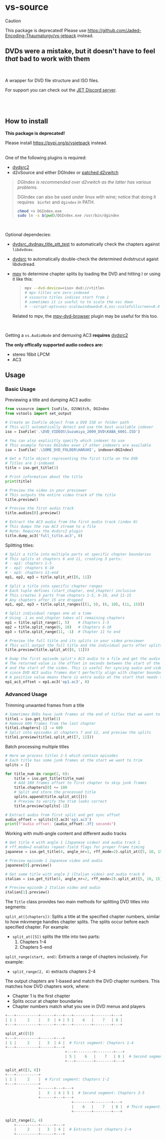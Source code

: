 # vs-source

> [!CAUTION]
> This package is deprecated!
> Please use https://github.com/Jaded-Encoding-Thaumaturgy/vs-jetpack instead.

## DVDs were a mistake, but it doesn't have to feel _that_ bad to work with them

<br>

A wrapper for DVD file structure and ISO files.

For support you can check out the [JET Discord server](https://discord.gg/XTpc6Fa9eB). <br><br> <br><br>

## How to install
**This package is deprecated!**

Please install https://pypi.org/p/vsjetpack instead.

<br>
One of the following plugins is required:

- [dvdsrc2](https://github.com/jsaowji/dvdsrc2/)
- d2vSource and either DGIndex or [patched d2vwitch](https://gist.github.com/jsaowji/ead18b4f1b90381d558eddaf0336164b)

> _DGIndex is recommended over d2vwitch as the latter has various problems._
>
> DGIndex can also be used under linux with wine; notice that doing it requires ` binfmt` and `dgindex` in PATH.
>
> ```bash
> chmod +x DGIndex.exe
> sudo ln -s $(pwd)/DGIndex.exe /usr/bin/dgindex
> ```

<br>

Optional dependecies:

- [dvdsrc_dvdnav_title_ptt_test](https://gist.github.com/jsaowji/2bbf9c776a3226d1272e93bb245f7538) to automatically check the chapters against `libdvdnav`.
- [dvdsrc](https://github.com/jsaowji/dvdsrc/) to automatically double-check the determined dvdstrucut agaist libdvdread.
- [mpv](https://github.com/mpv-player/mpv) to determine chapter splits by loading the DVD and hitting I or using it like this:

  > ```bash
  > mpv --dvd-device=<iso> dvd://<title>
  > # mpv titles are zero-indexed
  > # vssource titles indices start from 1
  > # sometimes it is useful to to scale the osc down
  > # --script-opts=osc-scalewindowed=0.4,osc-scalefullscreen=0.4
  > ```

  Related to mpv, the [mpv-dvd-browser](https://github.com/CogentRedTester/mpv-dvd-browser) plugin may be useful for this too.

<br>

Getting a `vs.AudioNode` and demuxing AC3 **requires** [dvdsrc2](https://github.com/jsaowji/dvdsrc2/)

**The only offically supported audio codecs are:**

- stereo 16bit LPCM
- AC3

## Usage

### Basic Usage

Previewing a title and dumping AC3 audio:

```py
from vssource import IsoFile, D2VWitch, DGIndex
from vstools import set_output

# Create an IsoFile object from a DVD ISO or folder path
# This will automatically detect and use the best available indexer
iso = IsoFile('.\DVD_VIDEOS\Suzumiya_2009_DVD\KABA_6001.ISO')

# You can also explicitly specify which indexer to use
# This example forces DGIndex even if other indexers are available
iso = IsoFile('.\SOME_DVD_FOLDER\HARUHI', indexer=DGIndex)

# Get a Title object representing the first title on the DVD
# Titles are 1-indexed
title = iso.get_title(1)

# Print information about the title
print(title)

# Preview the video in your previewer
# This outputs the entire video track of the title
title.preview()

# Preview the first audio track
title.audios[0].preview()

# Extract the AC3 audio from the first audio track (index 0)
# This dumps the raw AC3 stream to a file
# Note: Requires the dvdsrc2 plugin
title.dump_ac3('full_title.ac3', 0)
```

Splitting titles:

```py
# Split a title into multiple parts at specific chapter boundaries
# This splits at chapters 6 and 11, creating 3 parts:
# - ep1: chapters 1-5
# - ep2: chapters 6-10
# - ep3: chapters 11-end
ep1, ep2, ep3 = title.split_at([6, 11])

# Split a title into specific chapter ranges
# Each tuple defines (start_chapter, end_chapter) inclusive
# This creates 3 parts from chapters 1-5, 6-10, and 11-15
# Any chapters after 15 are dropped
ep1, ep2, ep3 = title.split_ranges([(1, 5), (6, 10), (11, 15)])

# Split individual ranges one at a time
# Using -1 as end_chapter takes all remaining chapters
ep1 = title.split_range(1, 5)    # Chapters 1-5
ep2 = title.split_range(6, 10)   # Chapters 6-10
ep3 = title.split_range(11, -1)  # Chapter 11 to end

# Preview the full title and its splits in your video previewer
# This will output the full title and the individual parts after splitting at chapters 6 and 11
title.preview(title.split_at([6, 11]))

# Dump the first episode split's AC3 audio to a file and get the audio offset.
# The returned value is the offset in seconds between the start of the audio
# and the start of the video. This is useful for syncing audio and video,
# since DVD AC3 audio frames don't perfectly align with chapter boundaries.
# A positive value means there is extra audio at the start that needs trimming.
ep1_ac3_offset = ep1.ac3('ep1.ac3', 0)
```

### Advanced Usage

Trimming unwanted frames from a title

```py
# Sometimes DVDs have junk frames at the end of titles that we want to remove
title1 = iso.get_title(1)
# Remove 609 frames from the last chapter
title1.chapters[-1] -= 609
# Split into episodes at chapters 7 and 12, and preview the splits
title1.preview(title1.split_at([7, 12]))
```

Batch processing multiple titles

```py
# Here we process titles 2-5 which contain episodes
# Each title has some junk frames at the start we want to trim
splits = []

for title_num in range(2, 6):
    title = iso.get_title(title_num)
    # Add 180 frames offset to first chapter to skip junk frames
    title.chapters[0] += 180
    # Split and store the processed title
    splits.append(title.split_at([]))
    # Preview to verify the trim looks correct
    title.preview(splits[-1])

# Extract audio from first split and get sync offset
audio_offset = splits[0].ac3('ep1.ac3')
print(f"Audio offset: {audio_offset:.3f} seconds")
```

Working with multi-angle content and different audio tracks

```py
# Get title 4 with angle 1 (Japanese video) and audio track 1
# rff_mode=2 enables repeat-field flags for proper frame timing
japanese = iso.get_title(4, angle_nr=1, rff_mode=2).split_at([5, 10, 15], audio=1)

# Preview episode 1 Japanese video and audio
japanese[0].preview()

# Get same title with angle 2 (Italian video) and audio track 0
italian = iso.get_title(4, angle_nr=2, rff_mode=2).split_at([5, 10, 15], audio=0)

# Preview episode 2 Italian video and audio
italian[1].preview()
```

The `Title` class provides two main methods for splitting DVD titles into segments:

`split_at([chapters])`: Splits a title at the specified chapter numbers, similar to how mkvmerge handles chapter splits. The splits occur before each specified chapter. For example:

- `split_at([5])` splits the title into two parts:
  1. Chapters 1-4
  2. Chapters 5-end

`split_range(start, end)`: Extracts a range of chapters inclusively. For example:

- `split_range(2, 4)` extracts chapters 2-4

The output chapters are 1-based and match the DVD chapter numbers. This matches how DVD chapters work, where:

- Chapter 1 is the first chapter
- Splits occur at chapter boundaries
- Chapter numbers match what you see in DVD menus and players

```py
+---+----------+------+---+---+--------+--------+---+
| 1 |     2    |   3  | 4 | 5 |    6   |    7   | 8 |
+---+----------+------+---+---+--------+--------+---+

split_at([5])
+---+----------+------+---+
| 1 |     2    |   3  | 4 |  # First segment: Chapters 1-4
+---+----------+------+---+
                           +---+--------+--------+---+
                           | 5 |    6   |    7   | 8 |  # Second segment: Chapters 5-8
                           +---+--------+--------+---+

split_at([3, 6])
+---+----------+
| 1 |     2    |  # First segment: Chapters 1-2
+---+----------+
               +------+---+---+
               |   3  | 4 | 5 |  # Second segment: Chapters 3-5
               +------+---+---+
                              +--------+--------+---+
                              |    6   |    7   | 8 |  # Third segment: Chapters 6-8
                              +--------+--------+---+

split_range(2, 4)
    +----------+------+---+
    |     2    |   3  | 4 |  # Extracts just chapters 2-4
    +----------+------+---+
```
